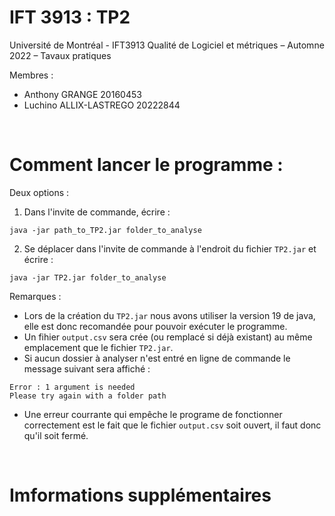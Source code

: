 # IFT 3913 : TP2

Université de Montréal - IFT3913 Qualité de Logiciel et métriques – Automne 2022 – Tavaux pratiques

Membres :

- Anthony GRANGE 20160453
- Luchino ALLIX-LASTREGO 20222844

<br/>

# Comment lancer le programme :

Deux options :	

1) Dans l'invite de commande, écrire : 

```
java -jar path_to_TP2.jar folder_to_analyse

```

2) Se déplacer dans l'invite de commande à l'endroit du fichier `TP2.jar` et écrire :

```
java -jar TP2.jar folder_to_analyse
```

Remarques : 

- Lors de la création du `TP2.jar` nous avons utiliser la version 19 de java, elle est donc recomandée pour pouvoir exécuter le programme.
- Un fihier `output.csv` sera crée (ou remplacé si déjà existant) au même emplacement que le fichier `TP2.jar`.
- Si aucun dossier à analyser n'est entré en ligne de commande le message suivant sera affiché : 

```
Error : 1 argument is needed
Please try again with a folder path
```

- Une erreur courrante qui empêche le programe de fonctionner correctement est le fait que le fichier `output.csv` soit ouvert, il faut donc qu'il soit fermé.

<br/>

# Imformations supplémentaires


